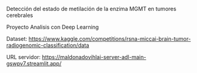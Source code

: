 Detección del estado de metilación de la enzima MGMT en tumores cerebrales

Proyecto Analisis con Deep Learning 

Dataset: https://www.kaggle.com/competitions/rsna-miccai-brain-tumor-radiogenomic-classification/data

URL servidor: https://maldonadovihlai-server-adl-main-gswpv7.streamlit.app/
